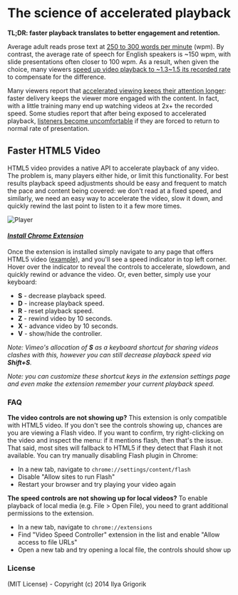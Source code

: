 # The science of accelerated playback

**TL;DR: faster playback translates to better engagement and retention.**

Average adult reads prose text at [250 to 300 words per minute](http://www.paperbecause.com/PIOP/files/f7/f7bb6bc5-2c4a-466f-9ae7-b483a2c0dca4.pdf) (wpm). By contrast, the average rate of speech for English speakers is ~150 wpm, with slide presentations often closer to 100 wpm. As a result, when given the choice, many viewers [speed up video playback to ~1.3\~1.5 its recorded rate](http://research.microsoft.com/en-us/um/redmond/groups/coet/compression/chi99/paper.pdf) to compensate for the difference.

Many viewers report that [accelerated viewing keeps their attention longer](http://www.enounce.com/docs/BYUPaper020319.pdf): faster delivery keeps the viewer more engaged with the content. In fact, with a little training many end up watching videos at 2x+ the recorded speed. Some studies report that after being exposed to accelerated playback, [listeners become uncomfortable](http://alumni.media.mit.edu/~barons/html/avios92.html#beasleyalteredspeech) if they are forced to return to normal rate of presentation.


## Faster HTML5 Video

HTML5 video provides a native API to accelerate playback of any video. The problem is, many players either hide, or limit this functionality. For best results playback speed adjustments should be easy and frequent to match the pace and content being covered: we don't read at a fixed speed, and similarly, we need an easy way to accelerate the video, slow it down, and quickly rewind the last point to listen to it a few more times.

![Player](https://cloud.githubusercontent.com/assets/2400185/24076745/5723e6ae-0c41-11e7-820c-1d8e814a2888.png)

#### *[Install Chrome Extension](https://chrome.google.com/webstore/detail/video-speed-controller/nffaoalbilbmmfgbnbgppjihopabppdk)*

Once the extension is installed simply navigate to any page that offers HTML5 video ([example](http://www.youtube.com/watch?v=E9FxNzv1Tr8)), and you'll see a speed indicator in top left corner. Hover over the indicator to reveal the controls to accelerate, slowdown, and quickly rewind or advance the video. Or, even better, simply use your keyboard:

* **S** - decrease playback speed.
* **D** - increase playback speed.
* **R** - reset playback speed.
* **Z** - rewind video by 10 seconds.
* **X** - advance video by 10 seconds.
* **V** - show/hide the controller.

_Note: Vimeo's allocation of **S** as a keyboard shortcut for sharing videos clashes with this, however you can still decrease playback speed via **Shift+S**._ 

_Note: you can customize these shortcut keys in the extension settings page and even make the extension remember your current playback speed._

### FAQ

**The video controls are not showing up?** This extension is only compatible with HTML5 video. If you don't see the controls showing up, chances are you are viewing a Flash video. If you want to confirm, try right-clicking on the video and inspect the menu: if it mentions flash, then that's the issue. That said, most sites will fallback to HTML5 if they detect that Flash it not available. You can try manually disabling Flash plugin in Chrome:

* In a new tab, navigate to `chrome://settings/content/flash`
* Disable "Allow sites to run Flash"
* Restart your browser and try playing your video again

**The speed controls are not showing up for local videos?** To enable playback of local media (e.g. File > Open File), you need to grant additional permissions to the extension.

* In a new tab, navigate to `chrome://extensions`
* Find "Video Speed Controller" extension in the list and enable "Allow access to file URLs"
* Open a new tab and try opening a local file, the controls should show up

### License

(MIT License) - Copyright (c) 2014 Ilya Grigorik

